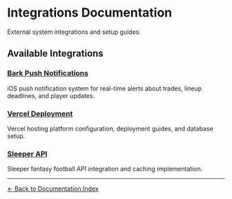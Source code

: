 # Integrations Documentation

External system integrations and setup guides.

## Available Integrations

### [Bark Push Notifications](./bark/)
iOS push notification system for real-time alerts about trades, lineup deadlines, and player updates.

### [Vercel Deployment](./vercel/)
Vercel hosting platform configuration, deployment guides, and database setup.

### [Sleeper API](./sleeper/)
Sleeper fantasy football API integration and caching implementation.

---

[← Back to Documentation Index](../README.md)
